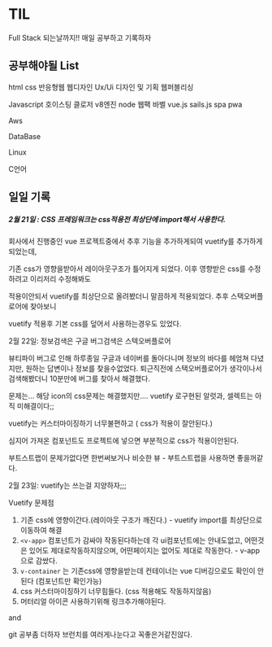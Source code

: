 # TIL
Full Stack 되는날까지!! 매일 공부하고 기록하자

## 공부해야될 List
html
css
반응형웹
웹디자인
Ux/Ui 디자인 및 기획
웹퍼블리싱

Javascript
  호이스팅
  클로저
 v8엔진
 node
 웹팩
 바벨
 vue.js
 sails.js
  spa
  pwa


Aws


DataBase

Linux

C언어

 

## 일일 기록

##### 2월 21일 : CSS 프레임워크는 css적용전 최상단에 import해서 사용한다.

회사에서 진행중인  vue 프로젝트중에서 추후 기능을 추가하게되여 vuetify를 추가하게 되었는데,

기존 css가 영향을받아서 레이아웃구조가 틀어지게 되었다. 이후 영향받은 css를 수정하려고 이리저리 수정해봐도 

적용이안되서 vuetify를 최상단으로 올려봤더니 말끔하게 적용되었다. 추후 스택오버플로어에 찾아보니

vuetify 적용후 기본 css를 덮어서 사용하는경우도 있었다.



2월 22일: 정보검색은 구글 버그검색은 스텍오버플로어

뷰티파이 버그로 인해 하루종일 구글과 네이버를 돌아다니며 정보의 바다를 헤엄쳐 다녔지만, 원하는 답변이나 정보를 찾을수없었다. 퇴근직전에 스택오버플로어가 생각이나서 검색해봤더니 10분만에 버그를 찾아서 해결했다.

문제는... 해당 icon의 css문제는 해결했지만.... vuetify 로구현된 알럿과, 셀렉트는 아직 미해결이다;;



vuetify는 커스터마이징하기 너무불편하고 ( css가 적용이 잘안된다.)

심지어 가져온 컴포넌트도 프로젝트에 넣으면 부분적으로 css가 적용이안된다.

부트스트랩이 문제가없다면 한번써보거나 비슷한 뷰 - 부트스트랩을 사용하면 좋을꺼같다.





2월 23일: vuetify는 쓰는걸 지양하자;;; 

Vuetify 문제점

1. 기존 css에 영향이간다.(레이아웃 구조가 깨진다.) - vuetify import를 최상단으로 이동하여 해결
2. `<v-app>` 컴포넌트가 감싸야 작동된다하는데  각 ui컴포넌트에는 안내도없고, 어떤것은 있어도 제대로작동하지않으며, 어떤페이지는 없어도 제대로 작동한다. - v-app으로 감쌌다.
3. `v-container` 는 기존css에 영향을받는데 컨테이너는 vue 디버깅으로도 확인이 안된다 (컴포넌트만 확인가능) 
4. css 커스터마이징하기 너무힘들다. (css 적용해도 작동하지않음)
5. 머터리얼 아이콘 사용하기위해 링크추가해야된다.

and 

git 공부좀 더하자 브런치를 여러게나눈다고 꼭좋은거같진않다.

